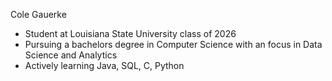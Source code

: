 Cole Gauerke 
- Student at Louisiana State University class of 2026
- Pursuing a bachelors degree in Computer Science with an focus in Data Science and Analytics
- Actively learning Java, SQL, C, Python
  
